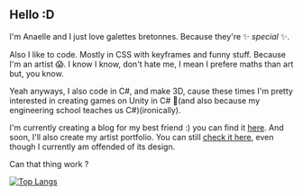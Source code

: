 Hello :D
---

I'm Anaelle and I just love galettes bretonnes. Because they're ✨ _special_ ✨.

Also I like to code. Mostly in CSS with keyframes and funny stuff. Because I'm an artist 😱. I know I know, don't hate me, I mean I prefere maths than art but, you know.

Yeah anyways, I also code in C#, and make 3D, cause these times I'm pretty interested in creating games on Unity in C# 👾(and also because my engineering school teaches us C#)(ironically).

I'm currently creating a blog for my best friend :) you can find it [here](https://alexianarbonne.github.io/blog-de-traduction/ "The blog of Alexia"). And soon, I'll also create my artist portfolio. You can still  [check it here](https://amonshage.artstation.com/ "My current ugly portfolio..."), even though I currently am offended of its design.

Can that thing work ?

[![Top Langs](https://github-readme-stats.vercel.app/api/top-langs/?username=AnaelleJaffre&layout=pie)](https://github.com/anuraghazra/github-readme-stats)
